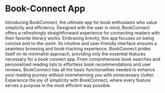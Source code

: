 <!-- omit in toc -->
# Book-Connect App

Introducing BookConnect, the ultimate app for book enthusiasts who value simplicity and efficiency. Designed with the user in mind, BookConnect offers a refreshingly straightforward experience for connecting readers with their favorite literary works. Embracing brevity, this app focuses on being concise and to-the-point. Its intuitive and user-friendly interface ensures a seamless browsing and book-tracking experience. BookConnect prides itself on its minimalist approach, providing only the essential features necessary for a book connect app. From comprehensive book searches and personalized reading lists to effortless book recommendations and user reviews, BookConnect has all the basic functionalities needed to enhance your reading journey without overwhelming you with unnecessary clutter. Experience the joy of simplicity with BookConnect, where every feature serves a purpose in the most efficient way possible.





